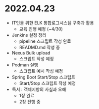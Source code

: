 # 2022.04.23

- IT인을 위한 ELK 통합로그시스템 구축과 활용
  - 교육 진행 예정 (~4/30)
- Jenkins 설정 정리
	- pipeline 스크립트 작성 완료
  - READMD.md 작성 중
- Nexus Bulk upload
  - 스크립트 작성 예정
- Podman 실행
  - 스크립트 예시 작성 예정
- Spring Boot Start/Stop 스크립트
  - Start/Stop 스크립트 작성 예정
- 독서 : 객체지향의 사실과 오해
  - 1장 완료
  - 2장 진행 중
